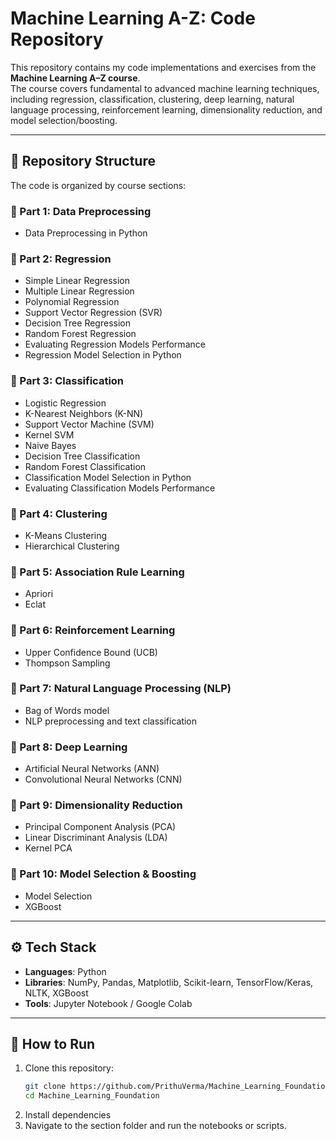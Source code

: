 # Machine Learning A-Z: Code Repository  

This repository contains my code implementations and exercises from the **Machine Learning A–Z course**.  
The course covers fundamental to advanced machine learning techniques, including regression, classification, clustering, deep learning, natural language processing, reinforcement learning, dimensionality reduction, and model selection/boosting.  

---

## 📂 Repository Structure  

The code is organized by course sections:  

### 🔹 Part 1: Data Preprocessing  
- Data Preprocessing in Python  

### 🔹 Part 2: Regression  
- Simple Linear Regression  
- Multiple Linear Regression  
- Polynomial Regression  
- Support Vector Regression (SVR)  
- Decision Tree Regression  
- Random Forest Regression  
- Evaluating Regression Models Performance  
- Regression Model Selection in Python

### 🔹 Part 3: Classification  
- Logistic Regression  
- K-Nearest Neighbors (K-NN)  
- Support Vector Machine (SVM)  
- Kernel SVM  
- Naive Bayes  
- Decision Tree Classification  
- Random Forest Classification  
- Classification Model Selection in Python  
- Evaluating Classification Models Performance  

### 🔹 Part 4: Clustering  
- K-Means Clustering  
- Hierarchical Clustering  

### 🔹 Part 5: Association Rule Learning  
- Apriori  
- Eclat  

### 🔹 Part 6: Reinforcement Learning  
- Upper Confidence Bound (UCB)  
- Thompson Sampling  

### 🔹 Part 7: Natural Language Processing (NLP)  
- Bag of Words model  
- NLP preprocessing and text classification  

### 🔹 Part 8: Deep Learning  
- Artificial Neural Networks (ANN)  
- Convolutional Neural Networks (CNN)  

### 🔹 Part 9: Dimensionality Reduction  
- Principal Component Analysis (PCA)  
- Linear Discriminant Analysis (LDA)  
- Kernel PCA  

### 🔹 Part 10: Model Selection & Boosting  
- Model Selection  
- XGBoost  

---

## ⚙️ Tech Stack  
- **Languages**: Python
- **Libraries**: NumPy, Pandas, Matplotlib, Scikit-learn, TensorFlow/Keras, NLTK, XGBoost  
- **Tools**: Jupyter Notebook / Google Colab  

---

## 🚀 How to Run  
1. Clone this repository:  
   ```bash
   git clone https://github.com/PrithuVerma/Machine_Learning_Foundation.git
   cd Machine_Learning_Foundation
2. Install dependencies
3. Navigate to the section folder and run the notebooks or scripts.

